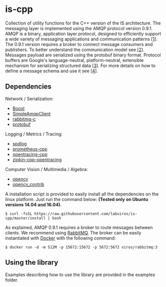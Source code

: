 is-cpp
========
Collection of utility functions for the C++ version of the IS architecture. 
The messaging layer is implemented using the AMQP protocol version 0.9.1. AMQP is a binary, application layer protocol, designed to efficiently support a wide variety of messaging applications and communication patterns [[1](https://en.wikipedia.org/wiki/Advanced_Message_Queuing_Protocol)]. The 0.9.1 version requires a broker to connect message consumers and publishers. To better understand the communication model see [[2](https://www.rabbitmq.com/tutorials/amqp-concepts.html)].
Messages payload are serialized using the protobuf binary format. Protocol buffers are Google's language-neutral, platform-neutral, extensible mechanism for serializing structured data [[3](https://developers.google.com/protocol-buffers/)]. For more details on how to define a message schema and use it see [[4](https://developers.google.com/protocol-buffers/docs/proto3)].
 
Dependencies
--------------
Network / Serialization:
- [Boost](http://www.boost.org/)
- [SimpleAmqpClient](https://github.com/alanxz/SimpleAmqpClient)
- [rabbitmq-c](https://github.com/alanxz/rabbitmq-c)
- [protobuf](https://github.com/google/protobuf)

Logging / Metrics / Tracing:
- [spdlog](https://github.com/gabime/spdlog)
- [prometheus-cpp](https://github.com/jupp0r/prometheus-cpp)
- [opentracing-cpp](https://github.com/opentracing/opentracing-cpp)
- [zipkin-cpp-opentracing](https://github.com/rnburn/zipkin-cpp-opentracing)

Computer Vision / Multimedia / Algebra:
- [opencv](https://github.com/opencv/opencv)
- [opencv_contrib](https://github.com/opencv/opencv_contrib)

A installation script is provided to easily install all the dependencies on the linux platform. Just run the command below:
 **(Tested only on Ubuntu versions 14.04 and 16.04)**.
```shell
$ curl -fsSL https://raw.githubusercontent.com/labviros/is-cpp/master/install | bash
```

As explained, AMQP 0.9.1 requires a broker to route messages between clients. We recommend using [RabbitMQ](https://www.rabbitmq.com/).
The broker can be easily instantiated with [Docker](https://www.docker.com/) with the following command:
```shell
$ docker run -d -m 512M -p 15672:15672 -p 5672:5672 viros/rabbitmq:3
```

Using the library
----------------------
Examples describing how to use the library are provided in the examples folder.